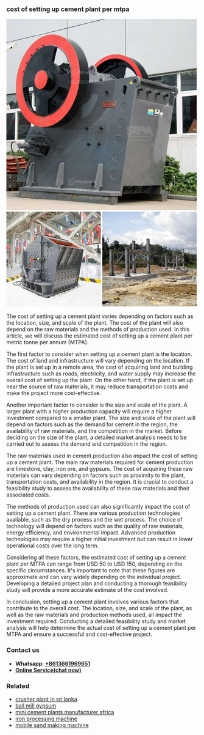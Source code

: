 <h3>cost of setting up cement plant per mtpa</h3><img src='1708497438.jpg' alt=''><p>The cost of setting up a cement plant varies depending on factors such as the location, size, and scale of the plant. The cost of the plant will also depend on the raw materials and the methods of production used. In this article, we will discuss the estimated cost of setting up a cement plant per metric tonne per annum (MTPA).</p><p>The first factor to consider when setting up a cement plant is the location. The cost of land and infrastructure will vary depending on the location. If the plant is set up in a remote area, the cost of acquiring land and building infrastructure such as roads, electricity, and water supply may increase the overall cost of setting up the plant. On the other hand, if the plant is set up near the source of raw materials, it may reduce transportation costs and make the project more cost-effective.</p><p>Another important factor to consider is the size and scale of the plant. A larger plant with a higher production capacity will require a higher investment compared to a smaller plant. The size and scale of the plant will depend on factors such as the demand for cement in the region, the availability of raw materials, and the competition in the market. Before deciding on the size of the plant, a detailed market analysis needs to be carried out to assess the demand and competition in the region.</p><p>The raw materials used in cement production also impact the cost of setting up a cement plant. The main raw materials required for cement production are limestone, clay, iron ore, and gypsum. The cost of acquiring these raw materials can vary depending on factors such as proximity to the plant, transportation costs, and availability in the region. It is crucial to conduct a feasibility study to assess the availability of these raw materials and their associated costs.</p><p>The methods of production used can also significantly impact the cost of setting up a cement plant. There are various production technologies available, such as the dry process and the wet process. The choice of technology will depend on factors such as the quality of raw materials, energy efficiency, and environmental impact. Advanced production technologies may require a higher initial investment but can result in lower operational costs over the long term.</p><p>Considering all these factors, the estimated cost of setting up a cement plant per MTPA can range from USD 50 to USD 150, depending on the specific circumstances. It's important to note that these figures are approximate and can vary widely depending on the individual project. Developing a detailed project plan and conducting a thorough feasibility study will provide a more accurate estimate of the cost involved.</p><p>In conclusion, setting up a cement plant involves various factors that contribute to the overall cost. The location, size, and scale of the plant, as well as the raw materials and production methods used, all impact the investment required. Conducting a detailed feasibility study and market analysis will help determine the actual cost of setting up a cement plant per MTPA and ensure a successful and cost-effective project.</p><h3>Contact us</h3><ul><li><strong>Whatsapp:&nbsp;<a href="https://wa.me/8613661969651">+8613661969651</a></strong></li><li><a href="https://swt.shibang-china.com/?git&amp;zhl&amp;cost of setting up cement plant per mtpa"><strong>Online Service(chat now)</strong></a></li></ul><h3>Related</h3><ul><li><a href='crusher plant in sri lanka.md'>crusher plant in sri lanka</a></li><li><a href='ball mill gypsum.md'>ball mill gypsum</a></li><li><a href='mini cement plants manufacturer africa.md'>mini cement plants manufacturer africa</a></li><li><a href='iron processing machine.md'>iron processing machine</a></li><li><a href='mobile sand making machine.md'>mobile sand making machine</a></li></ul>